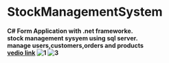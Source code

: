 # StockManagementSystem <b>
C# Form Application with .net frameworke.<br>
stock management sysyem using sql server.<br>
manage users,customers,orders and products<br>
[vedio link](https://www.youtube.com/watch?v=biTWZz152GE)
![1](https://user-images.githubusercontent.com/108418308/210176848-a3ab1665-d4d3-4e53-9b4f-6da3daee8782.png)
![3](https://user-images.githubusercontent.com/108418308/210177011-15ec9c7a-7cfb-4b79-a1c9-b83f198171fb.png)

